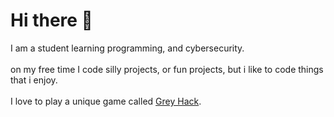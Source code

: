 # Hi there 👋
I am a student learning programming, and cybersecurity.
<br/><br/>
on my free time I code silly projects, or fun projects, but i like to code things that i enjoy.
<br/><br/>
I love to play a unique game called [Grey Hack](https://store.steampowered.com/app/605230/Grey_Hack/).

